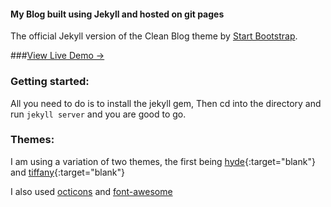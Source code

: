 #### My Blog built using Jekyll and hosted on git pages

The official Jekyll version of the Clean Blog theme by [Start Bootstrap](http://startbootstrap.com/).

###[View Live Demo &rarr;](http://colleowino.github.io)

### Getting started:

All you need to do is to install the jekyll gem, Then cd into the directory and run `jekyll server` and you are good to go.

### Themes: 
I am using a variation of two themes, the first being [hyde](https://github.com/poole/hyde){:target="blank"} and [tiffany](https://github.com/dubuyuye/blog.git){:target="blank"}

I also used [octicons](https://octicons.github.com/) and [font-awesome](http://fortawesome.github.io/Font-Awesome/)

